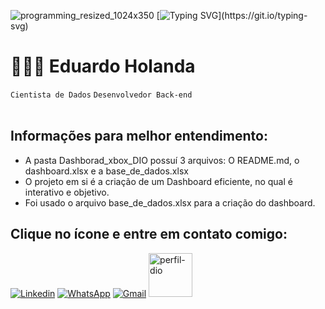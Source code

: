 ![programming_resized_1024x350](https://github.com/user-attachments/assets/cec5e412-51b5-4163-a7ed-98a2e4a3b58b)
[![Typing SVG](https://readme-typing-svg.demolab.com?font=Fira+Code&pause=1000&width=435&lines=Ol%C3%A1!+Seja+Bem-Vindo!;Sou+o+Eduardo+Holanda!)](https://git.io/typing-svg)



   # 👩🏻‍💻 Eduardo Holanda  
   `Cientista de Dados` 
   `Desenvolvedor Back-end`
   <br><br>

## Informações para melhor entendimento:
 - A pasta Dashborad_xbox_DIO possuí 3 arquivos: O README.md, o dashboard.xlsx e a base_de_dados.xlsx
 - O projeto em si é a criação de um Dashboard eficiente, no qual é interativo e objetivo.
- Foi usado o arquivo base_de_dados.xlsx para a criação do dashboard.

## Clique no ícone e entre em contato comigo:
[![Linkedin](https://img.shields.io/badge/LinkedIn-0077B5?style=for-the-badge&logo=linkedin&logoColor=white)](https://www.linkedin.com/in/eduardo-holanda-jacinto-39b822321/)
[![WhatsApp](https://img.shields.io/badge/WhatsApp-25D366?style=for-the-badge&logo=whatsapp&logoColor=white)](https://wa.me/+5588993744991)
[![Gmail](https://img.shields.io/badge/Gmail-D14836?style=for-the-badge&logo=gmail&logoColor=white)](https://mail.google.com/mail/u/0/#inbox?compose=GTvVlcSDbhDtjvfPfMdGMKxQXHNqwNFGndFtWvngXWwPJrXgBQrBxjvTBvPncTlwDSGpthkKBXHJC)
[<img aling="center" alt="perfil-dio" src="https://hermes.digitalinnovation.one/assets/diome/logo-full.svg" width="70">](https://www.dio.me/users/eholanda60)
